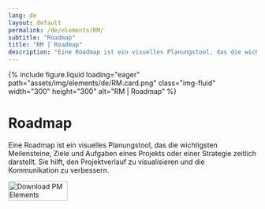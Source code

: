 ```yaml
---
lang: de
layout: default
permalink: /de/elements/RM/
subtitle: "Roadmap"
title: "RM | Roadmap"
description: "Eine Roadmap ist ein visuelles Planungstool, das die wichtigsten Meilensteine, Ziele und Aufgaben eines Projekts oder einer Strategie zeitlich darstellt. Sie hilft, den Projektverlauf zu visualisieren und die Kommunikation zu verbessern."
---
```


{% include figure.liquid loading="eager" path="assets/img/elements/de/RM.card.png" class="img-fluid" width="300" height="300" alt="RM | Roadmap" %}

# Roadmap

Eine Roadmap ist ein visuelles Planungstool, das die wichtigsten Meilensteine, Ziele und Aufgaben eines Projekts oder einer Strategie zeitlich darstellt. Sie hilft, den Projektverlauf zu visualisieren und die Kommunikation zu verbessern.

<a href="https://apps.apple.com/app/apple-store/id6738084498?pt=127441684&ct=website&mt=8">
  <img src="{{ "assets/img/en/appstore.png" | relative_url }}" width="120" height="40" alt="Download PM Elements">
</a>
